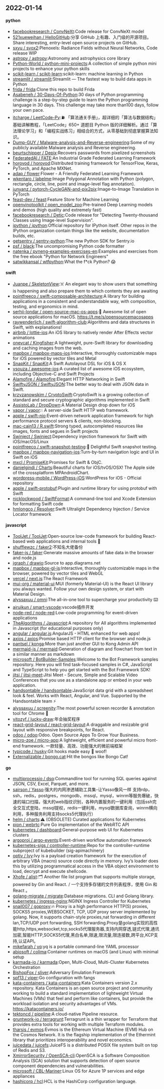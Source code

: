 ## 2022-01-14

#### python
* [facebookresearch / ConvNeXt](https://github.com/facebookresearch/ConvNeXt):Code release for ConvNeXt model
* [521xueweihan / HelloGitHub](https://github.com/521xueweihan/HelloGitHub):分享 GitHub 上有趣、入门级的开源项目。Share interesting, entry-level open source projects on GitHub.
* [sxyu / svox2](https://github.com/sxyu/svox2):Plenoxels: Radiance Fields without Neural Networks, Code release WIP
* [astropy / astropy](https://github.com/astropy/astropy):Astronomy and astrophysics core library
* [Python-World / python-mini-projects](https://github.com/Python-World/python-mini-projects):A collection of simple python mini projects to enhance your python skills
* [scikit-learn / scikit-learn](https://github.com/scikit-learn/scikit-learn):scikit-learn: machine learning in Python
* [streamlit / streamlit](https://github.com/streamlit/streamlit):Streamlit — The fastest way to build data apps in Python
* [frida / frida](https://github.com/frida/frida):Clone this repo to build Frida
* [Asabeneh / 30-Days-Of-Python](https://github.com/Asabeneh/30-Days-Of-Python):30 days of Python programming challenge is a step-by-step guide to learn the Python programming language in 30 days. This challenge may take more than100 days, follow your own pace.
* [itcharge / LeetCode-Py](https://github.com/itcharge/LeetCode-Py):⛽️
「算法通关手册」，超详细的「算法与数据结构」基础讲解教程，「LeetCode」650+ 道题目 Python 版的详细解析。通过「算法理论学习」和「编程实战练习」相结合的方式，从零基础到彻底掌握算法知识。
* [Dump-GUY / Malware-analysis-and-Reverse-engineering](https://github.com/Dump-GUY/Malware-analysis-and-Reverse-engineering):Some of my publicly available Malware analysis and Reverse engineering.
* [beurtschipper / Depix](https://github.com/beurtschipper/Depix):Recovers passwords from pixelized screenshots
* [FederatedAI / FATE](https://github.com/FederatedAI/FATE):An Industrial Grade Federated Learning Framework
* [horovod / horovod](https://github.com/horovod/horovod):Distributed training framework for TensorFlow, Keras, PyTorch, and Apache MXNet.
* [adap / flower](https://github.com/adap/flower):Flower - A Friendly Federated Learning Framework
* [wkentaro / labelme](https://github.com/wkentaro/labelme):Image Polygonal Annotation with Python (polygon, rectangle, circle, line, point and image-level flag annotation).
* [junyanz / pytorch-CycleGAN-and-pix2pix](https://github.com/junyanz/pytorch-CycleGAN-and-pix2pix):Image-to-Image Translation in PyTorch
* [feast-dev / feast](https://github.com/feast-dev/feast):Feature Store for Machine Learning
* [openvinotoolkit / open_model_zoo](https://github.com/openvinotoolkit/open_model_zoo):Pre-trained Deep Learning models and demos (high quality and extremely fast)
* [facebookresearch / Detic](https://github.com/facebookresearch/Detic):Code release for "Detecting Twenty-thousand Classes using Image-level Supervision".
* [ipython / ipython](https://github.com/ipython/ipython):Official repository for IPython itself. Other repos in the IPython organization contain things like the website, documentation builds, etc.
* [getsentry / sentry-python](https://github.com/getsentry/sentry-python):The new Python SDK for Sentry.io
* [psf / black](https://github.com/psf/black):The uncompromising Python code formatter
* [natenka / pyneng-examples-exercises-en](https://github.com/natenka/pyneng-examples-exercises-en):Examples and exercises from the free ebook "Python for Network Engineers"
* [satwikkansal / wtfpython](https://github.com/satwikkansal/wtfpython):What the f*ck Python?
😱

#### swift
* [Juanpe / SkeletonView](https://github.com/Juanpe/SkeletonView):☠️
An elegant way to show users that something is happening and also prepare them to which contents they are awaiting
* [pointfreeco / swift-composable-architecture](https://github.com/pointfreeco/swift-composable-architecture):A library for building applications in a consistent and understandable way, with composition, testing, and ergonomics in mind.
* [serhii-londar / open-source-mac-os-apps](https://github.com/serhii-londar/open-source-mac-os-apps):🚀
Awesome list of open source applications for macOS. https://t.me/s/opensourcemacosapps
* [raywenderlich / swift-algorithm-club](https://github.com/raywenderlich/swift-algorithm-club):Algorithms and data structures in Swift, with explanations!
* [airbnb / lottie-ios](https://github.com/airbnb/lottie-ios):An iOS library to natively render After Effects vector animations
* [onevcat / Kingfisher](https://github.com/onevcat/Kingfisher):A lightweight, pure-Swift library for downloading and caching images from the web.
* [mapbox / mapbox-maps-ios](https://github.com/mapbox/mapbox-maps-ios):Interactive, thoroughly customizable maps for iOS powered by vector tiles and Metal
* [SnapKit / SnapKit](https://github.com/SnapKit/SnapKit):A Swift Autolayout DSL for iOS & OS X
* [vsouza / awesome-ios](https://github.com/vsouza/awesome-ios):A curated list of awesome iOS ecosystem, including Objective-C and Swift Projects
* [Alamofire / Alamofire](https://github.com/Alamofire/Alamofire):Elegant HTTP Networking in Swift
* [SwiftyJSON / SwiftyJSON](https://github.com/SwiftyJSON/SwiftyJSON):The better way to deal with JSON data in Swift.
* [krzyzanowskim / CryptoSwift](https://github.com/krzyzanowskim/CryptoSwift):CryptoSwift is a growing collection of standard and secure cryptographic algorithms implemented in Swift
* [AssistoLab / DropDown](https://github.com/AssistoLab/DropDown):A Material Design drop down for iOS
* [vapor / vapor](https://github.com/vapor/vapor):💧
A server-side Swift HTTP web framework.
* [apple / swift-nio](https://github.com/apple/swift-nio):Event-driven network application framework for high performance protocol servers & clients, non-blocking.
* [mac-cain13 / R.swift](https://github.com/mac-cain13/R.swift):Strong typed, autocompleted resources like images, fonts and segues in Swift projects
* [Swinject / Swinject](https://github.com/Swinject/Swinject):Dependency injection framework for Swift with iOS/macOS/Linux
* [pointfreeco / swift-snapshot-testing](https://github.com/pointfreeco/swift-snapshot-testing):📸
Delightful Swift snapshot testing.
* [mapbox / mapbox-navigation-ios](https://github.com/mapbox/mapbox-navigation-ios):Turn-by-turn navigation logic and UI in Swift on iOS
* [mxcl / PromiseKit](https://github.com/mxcl/PromiseKit):Promises for Swift & ObjC.
* [danielgindi / Charts](https://github.com/danielgindi/Charts):Beautiful charts for iOS/tvOS/OSX! The Apple side of the crossplatform MPAndroidChart.
* [wordpress-mobile / WordPress-iOS](https://github.com/wordpress-mobile/WordPress-iOS):WordPress for iOS - Official repository
* [apple / swift-protobuf](https://github.com/apple/swift-protobuf):Plugin and runtime library for using protobuf with Swift
* [nicklockwood / SwiftFormat](https://github.com/nicklockwood/SwiftFormat):A command-line tool and Xcode Extension for formatting Swift code
* [hmlongco / Resolver](https://github.com/hmlongco/Resolver):Swift Ultralight Dependency Injection / Service Locator framework

#### javascript
* [ToolJet / ToolJet](https://github.com/ToolJet/ToolJet):Open-source low-code framework for building React-based web applications and internal tools
🚀
* [shufflewzc / faker2](https://github.com/shufflewzc/faker2):不知名大佬备份
* [faker-js / faker](https://github.com/faker-js/faker):Generate massive amounts of fake data in the browser and node.js
* [jgraph / drawio](https://github.com/jgraph/drawio):Source to app.diagrams.net
* [mapbox / mapbox-gl-js](https://github.com/mapbox/mapbox-gl-js):Interactive, thoroughly customizable maps in the browser, powered by vector tiles and WebGL
* [vercel / next.js](https://github.com/vercel/next.js):The React Framework
* [mui-org / material-ui](https://github.com/mui-org/material-ui):MUI (formerly Material-UI) is the React UI library you always wanted. Follow your own design system, or start with Material Design.
* [alyssaxuu / omni](https://github.com/alyssaxuu/omni):The all-in-one tool to supercharge your productivity
⌨️
* [airuikun / smart-vscode](https://github.com/airuikun/smart-vscode):vscode插件开发
* [node-red / node-red](https://github.com/node-red/node-red):Low-code programming for event-driven applications
* [TheAlgorithms / Javascript](https://github.com/TheAlgorithms/Javascript):A repository for All algorithms implemented in Javascript (for educational purposes only)
* [angular / angular.js](https://github.com/angular/angular.js):AngularJS - HTML enhanced for web apps!
* [axios / axios](https://github.com/axios/axios):Promise based HTTP client for the browser and node.js
* [pantsel / konga](https://github.com/pantsel/konga):More than just another GUI to Kong Admin API
* [mermaid-js / mermaid](https://github.com/mermaid-js/mermaid):Generation of diagram and flowchart from text in a similar manner as markdown
* [microsoft / BotBuilder-Samples](https://github.com/microsoft/BotBuilder-Samples):Welcome to the Bot Framework samples repository. Here you will find task-focused samples in C#, JavaScript and TypeScript to help you get started with the Bot Framework SDK!
* [jitsi / jitsi-meet](https://github.com/jitsi/jitsi-meet):Jitsi Meet - Secure, Simple and Scalable Video Conferences that you use as a standalone app or embed in your web application.
* [handsontable / handsontable](https://github.com/handsontable/handsontable):JavaScript data grid with a spreadsheet look & feel. Works with React, Angular, and Vue. Supported by the Handsontable team
⚡
* [alyssaxuu / screenity](https://github.com/alyssaxuu/screenity):The most powerful screen recorder & annotation tool for Chrome
🎥
* [vitozyf / lucky-draw](https://github.com/vitozyf/lucky-draw):年会抽奖程序
* [react-grid-layout / react-grid-layout](https://github.com/react-grid-layout/react-grid-layout):A draggable and resizable grid layout with responsive breakpoints, for React.
* [odoo / odoo](https://github.com/odoo/odoo):Odoo. Open Source Apps To Grow Your Business.
* [micro-zoe / micro-app](https://github.com/micro-zoe/micro-app):A lightweight, efficient and powerful micro front-end framework. 一款轻量、高效、功能强大的微前端框架
* [typicode / husky](https://github.com/typicode/husky):Git hooks made easy
🐶
woof!
* [Externalizable / bongo.cat](https://github.com/Externalizable/bongo.cat):Hit the bongos like Bongo Cat!

#### go
* [multiprocessio / dsq](https://github.com/multiprocessio/dsq):Commandline tool for running SQL queries against JSON, CSV, Excel, Parquet, and more.
* [sairson / Yasso](https://github.com/sairson/Yasso):强大的内网渗透辅助工具集-让Yasso像风一样 支持rdp，ssh，redis，postgres，mongodb，mssql，mysql，winrm等服务爆破，快速的端口扫描，强大的web指纹识别，各种内置服务的一键利用（包括ssh完全交互式登陆，mssql提权，redis一键利用，mysql数据库查询，winrm横向利用，多种服务利用支持socks5代理执行）
* [helm / charts](https://github.com/helm/charts):⚠️
(OBSOLETE) Curated applications for Kubernetes
* [pion / webrtc](https://github.com/pion/webrtc):Pure Go implementation of the WebRTC API
* [kubernetes / dashboard](https://github.com/kubernetes/dashboard):General-purpose web UI for Kubernetes clusters
* [argoproj / argo-events](https://github.com/argoproj/argo-events):Event-driven workflow automation framework
* [kubernetes-sigs / controller-runtime](https://github.com/kubernetes-sigs/controller-runtime):Repo for the controller-runtime subproject of kubebuilder (sig-apimachinery)
* [optiv / Ivy](https://github.com/optiv/Ivy):Ivy is a payload creation framework for the execution of arbitrary VBA (macro) source code directly in memory. Ivy’s loader does this by utilizing programmatical access in the VBA object environment to load, decrypt and execute shellcode.
* [Xhofe / alist](https://github.com/Xhofe/alist):🗂️
Another file list program that supports multiple storage, powered by Gin and React. / 一个支持多存储的文件列表程序，使用 Gin 和 React 。
* [golang-migrate / migrate](https://github.com/golang-migrate/migrate):Database migrations. CLI and Golang library.
* [kubernetes / ingress-nginx](https://github.com/kubernetes/ingress-nginx):NGINX Ingress Controller for Kubernetes
* [snail007 / goproxy](https://github.com/snail007/goproxy):🔥
Proxy is a high performance HTTP(S) proxies, SOCKS5 proxies,WEBSOCKET, TCP, UDP proxy server implemented by golang. Now, it supports chain-style proxies,nat forwarding in different lan,TCP/UDP port forwarding, SSH forwarding.Proxy是golang实现的高性能http,https,websocket,tcp,socks5代理服务器,支持内网穿透,链式代理,通讯加密,智能HTTP,SOCKS5代理,黑白名单,限速,限流量,限连接数,跨平台,KCP支持,认证API。
* [mikefarah / yq](https://github.com/mikefarah/yq):yq is a portable command-line YAML processor
* [abiosoft / colima](https://github.com/abiosoft/colima):Container runtimes on macOS (and Linux) with minimal setup
* [karmada-io / karmada](https://github.com/karmada-io/karmada):Open, Multi-Cloud, Multi-Cluster Kubernetes Orchestration
* [BishopFox / sliver](https://github.com/BishopFox/sliver):Adversary Emulation Framework
* [spf13 / viper](https://github.com/spf13/viper):Go configuration with fangs
* [kata-containers / kata-containers](https://github.com/kata-containers/kata-containers):Kata Containers version 2.x repository. Kata Containers is an open source project and community working to build a standard implementation of lightweight Virtual Machines (VMs) that feel and perform like containers, but provide the workload isolation and security advantages of VMs. https://katacontainers.io/
* [tektoncd / pipeline](https://github.com/tektoncd/pipeline):A cloud-native Pipeline resource.
* [gruntwork-io / terragrunt](https://github.com/gruntwork-io/terragrunt):Terragrunt is a thin wrapper for Terraform that provides extra tools for working with multiple Terraform modules.
* [tharsis / evmos](https://github.com/tharsis/evmos):Evmos is the Ethereum Virtual Machine (EVM) Hub on the Cosmos Network. It is the flagship implementation of the Ethermint library that prioritizes interoperability and novel economics.
* [juicedata / juicefs](https://github.com/juicedata/juicefs):JuiceFS is a distributed POSIX file system built on top of Redis and S3.
* [XmirrorSecurity / OpenSCA-cli](https://github.com/XmirrorSecurity/OpenSCA-cli):OpenSCA is a Software Composition Analysis (SCA) solution that supports detection of open source component dependencies and vulnerabilities.
* [microsoft / CBL-Mariner](https://github.com/microsoft/CBL-Mariner):Linux OS for Azure 1P services and edge appliances
* [hashicorp / hcl](https://github.com/hashicorp/hcl):HCL is the HashiCorp configuration language.
